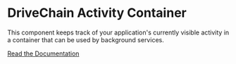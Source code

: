 DriveChain Activity Container
=============================

This component keeps track of your application's currently visible activity
in a container that can be used by background services.

[Read the Documentation](http://drivechain.inapplications.com/activity-container)
